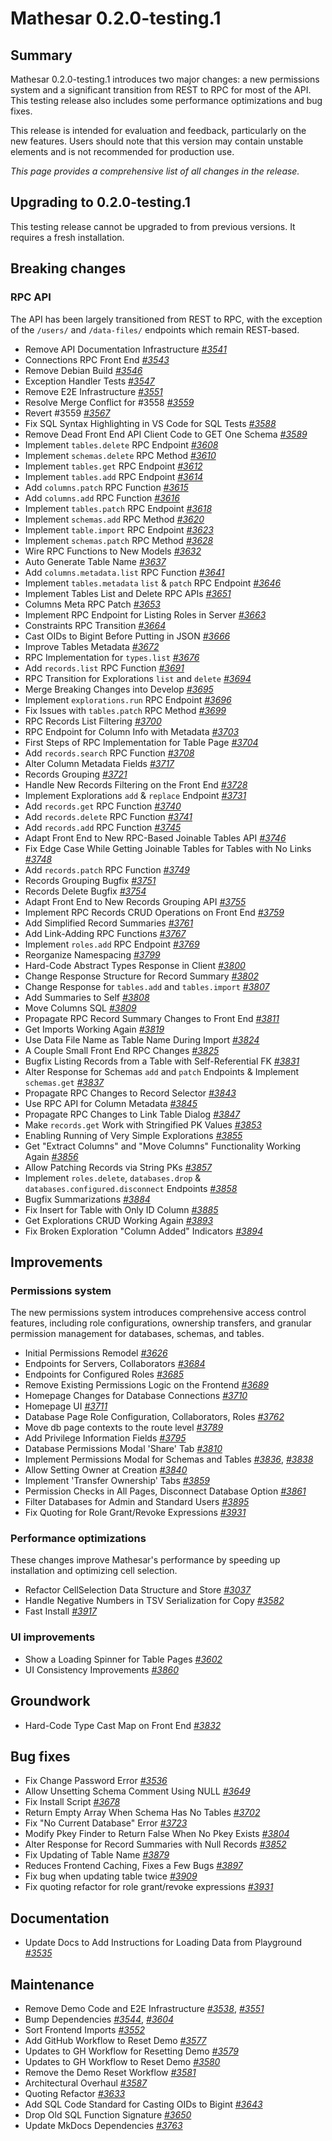 # Mathesar 0.2.0-testing.1

## Summary

Mathesar 0.2.0-testing.1 introduces two major changes: a new permissions system and a significant transition from REST to RPC for most of the API. This testing release also includes some performance optimizations and bug fixes.

This release is intended for evaluation and feedback, particularly on the new features. Users should note that this version may contain unstable elements and is not recommended for production use.

_This page provides a comprehensive list of all changes in the release._

## Upgrading to 0.2.0-testing.1

This testing release cannot be upgraded to from previous versions. It requires a fresh installation.

## Breaking changes

### RPC API

The API has been largely transitioned from REST to RPC, with the exception of the `/users/` and `/data-files/` endpoints which remain REST-based.

- Remove API Documentation Infrastructure _[#3541](https://github.com/mathesar-foundation/mathesar/pull/3541 "Remove API Documentation Infrastructure")_
- Connections RPC Front End _[#3543](https://github.com/mathesar-foundation/mathesar/pull/3543 "Connections RPC Front End")_
- Remove Debian Build _[#3546](https://github.com/mathesar-foundation/mathesar/pull/3546 "Remove Debian Build")_
- Exception Handler Tests _[#3547](https://github.com/mathesar-foundation/mathesar/pull/3547 "Exception Handler Tests")_
- Remove E2E Infrastructure _[#3551](https://github.com/mathesar-foundation/mathesar/pull/3551 "Remove E2E Infrastructure")_
- Resolve Merge Conflict for #3558 _[#3559](https://github.com/mathesar-foundation/mathesar/pull/3559 "Resolve Merge Conflict for #3558")_
- Revert #3559 _[#3567](https://github.com/mathesar-foundation/mathesar/pull/3567 "Revert #3559")_
- Fix SQL Syntax Highlighting in VS Code for SQL Tests _[#3588](https://github.com/mathesar-foundation/mathesar/pull/3588 "Fix SQL Syntax Highlighting in VS Code for SQL Tests")_
- Remove Dead Front End API Client Code to GET One Schema _[#3589](https://github.com/mathesar-foundation/mathesar/pull/3589 "Remove Dead Front End API Client Code to GET One Schema")_
- Implement `tables.delete` RPC Endpoint _[#3608](https://github.com/mathesar-foundation/mathesar/pull/3608 "Implement `tables.delete` RPC Endpoint")_
- Implement `schemas.delete` RPC Method _[#3610](https://github.com/mathesar-foundation/mathesar/pull/3610 "Implement `schemas.delete` RPC Method")_
- Implement `tables.get` RPC Endpoint _[#3612](https://github.com/mathesar-foundation/mathesar/pull/3612 "Implement `tables.get` RPC Endpoint")_
- Implement `tables.add` RPC Endpoint _[#3614](https://github.com/mathesar-foundation/mathesar/pull/3614 "Implement `tables.add` RPC Endpoint")_
- Add `columns.patch` RPC Function _[#3615](https://github.com/mathesar-foundation/mathesar/pull/3615 "Add `columns.patch` RPC Function")_
- Add `columns.add` RPC Function _[#3616](https://github.com/mathesar-foundation/mathesar/pull/3616 "Add `columns.add` RPC Function")_
- Implement `tables.patch` RPC Endpoint _[#3618](https://github.com/mathesar-foundation/mathesar/pull/3618 "Implement `tables.patch` RPC Endpoint")_
- Implement `schemas.add` RPC Method _[#3620](https://github.com/mathesar-foundation/mathesar/pull/3620 "Implement `schemas.add` RPC Method")_
- Implement `table.import` RPC Endpoint _[#3623](https://github.com/mathesar-foundation/mathesar/pull/3623 "Implement `table.import` RPC Endpoint")_
- Implement `schemas.patch` RPC Method _[#3628](https://github.com/mathesar-foundation/mathesar/pull/3628 "Implement `schemas.patch` RPC Method")_
- Wire RPC Functions to New Models _[#3632](https://github.com/mathesar-foundation/mathesar/pull/3632 "Wire RPC Functions to New Models")_
- Auto Generate Table Name _[#3637](https://github.com/mathesar-foundation/mathesar/pull/3637 "Auto Generate Table Name")_
- Add `columns.metadata.list` RPC Function _[#3641](https://github.com/mathesar-foundation/mathesar/pull/3641 "Add `columns.metadata.list` RPC Function")_
- Implement `tables.metadata` `list` & `patch` RPC Endpoint _[#3646](https://github.com/mathesar-foundation/mathesar/pull/3646 "Implement `tables.metadata` `list` & `patch` RPC Endpoint")_
- Implement Tables List and Delete RPC APIs _[#3651](https://github.com/mathesar-foundation/mathesar/pull/3651 "Implement Tables List and Delete RPC APIs")_
- Columns Meta RPC Patch _[#3653](https://github.com/mathesar-foundation/mathesar/pull/3653 "Columns Meta RPC Patch")_
- Implement RPC Endpoint for Listing Roles in Server _[#3663](https://github.com/mathesar-foundation/mathesar/pull/3663 "Implement RPC Endpoint for Listing Roles in Server")_
- Constraints RPC Transition _[#3664](https://github.com/mathesar-foundation/mathesar/pull/3664 "Constraints RPC Transition")_
- Cast OIDs to Bigint Before Putting in JSON _[#3666](https://github.com/mathesar-foundation/mathesar/pull/3666 "Cast OIDs to Bigint Before Putting in JSON")_
- Improve Tables Metadata _[#3672](https://github.com/mathesar-foundation/mathesar/pull/3672 "Improve Tables Metadata")_
- RPC Implementation for `types.list` _[#3676](https://github.com/mathesar-foundation/mathesar/pull/3676 "RPC Implementation for `types.list`")_
- Add `records.list` RPC Function _[#3691](https://github.com/mathesar-foundation/mathesar/pull/3691 "Add `records.list` RPC Function")_
- RPC Transition for Explorations `list` and `delete` _[#3694](https://github.com/mathesar-foundation/mathesar/pull/3694 "RPC Transition for Explorations `list` and `delete`")_
- Merge Breaking Changes into Develop _[#3695](https://github.com/mathesar-foundation/mathesar/pull/3695 "Merge Breaking Changes into Develop")_
- Implement `explorations.run` RPC Endpoint _[#3696](https://github.com/mathesar-foundation/mathesar/pull/3696 "Implement `explorations.run` RPC Endpoint")_
- Fix Issues with `tables.patch` RPC Method _[#3699](https://github.com/mathesar-foundation/mathesar/pull/3699 "Fix Issues with `tables.patch` RPC Method")_
- RPC Records List Filtering _[#3700](https://github.com/mathesar-foundation/mathesar/pull/3700 "RPC Records List Filtering")_
- RPC Endpoint for Column Info with Metadata _[#3703](https://github.com/mathesar-foundation/mathesar/pull/3703 "RPC Endpoint for Column Info with Metadata")_
- First Steps of RPC Implementation for Table Page _[#3704](https://github.com/mathesar-foundation/mathesar/pull/3704 "First Steps of RPC Implementation for Table Page")_
- Add `records.search` RPC Function _[#3708](https://github.com/mathesar-foundation/mathesar/pull/3708 "Add `records.search` RPC Function")_
- Alter Column Metadata Fields _[#3717](https://github.com/mathesar-foundation/mathesar/pull/3717 "Alter Column Metadata Fields")_
- Records Grouping _[#3721](https://github.com/mathesar-foundation/mathesar/pull/3721 "Records Grouping")_
- Handle New Records Filtering on the Front End _[#3728](https://github.com/mathesar-foundation/mathesar/pull/3728 "Handle New Records Filtering on the Front End")_
- Implement Explorations `add` & `replace` Endpoint _[#3731](https://github.com/mathesar-foundation/mathesar/pull/3731 "Implement Explorations `add` & `replace` Endpoint")_
- Add `records.get` RPC Function _[#3740](https://github.com/mathesar-foundation/mathesar/pull/3740 "Add `records.get` RPC Function")_
- Add `records.delete` RPC Function _[#3741](https://github.com/mathesar-foundation/mathesar/pull/3741 "Add `records.delete` RPC Function")_
- Add `records.add` RPC Function _[#3745](https://github.com/mathesar-foundation/mathesar/pull/3745 "Add `records.add` RPC Function")_
- Adapt Front End to New RPC-Based Joinable Tables API _[#3746](https://github.com/mathesar-foundation/mathesar/pull/3746 "Adapt Front End to New RPC-Based Joinable Tables API")_
- Fix Edge Case While Getting Joinable Tables for Tables with No Links _[#3748](https://github.com/mathesar-foundation/mathesar/pull/3748 "Fix Edge Case While Getting Joinable Tables for Tables with No Links")_
- Add `records.patch` RPC Function _[#3749](https://github.com/mathesar-foundation/mathesar/pull/3749 "Add `records.patch` RPC Function")_
- Records Grouping Bugfix _[#3751](https://github.com/mathesar-foundation/mathesar/pull/3751 "Records Grouping Bugfix")_
- Records Delete Bugfix _[#3754](https://github.com/mathesar-foundation/mathesar/pull/3754 "Records Delete Bugfix")_
- Adapt Front End to New Records Grouping API _[#3755](https://github.com/mathesar-foundation/mathesar/pull/3755 "Adapt Front End to New Records Grouping API")_
- Implement RPC Records CRUD Operations on Front End _[#3759](https://github.com/mathesar-foundation/mathesar/pull/3759 "Implement RPC Records CRUD Operations on Front End")_
- Add Simplified Record Summaries _[#3761](https://github.com/mathesar-foundation/mathesar/pull/3761 "Add Simplified Record Summaries")_
- Add Link-Adding RPC Functions _[#3767](https://github.com/mathesar-foundation/mathesar/pull/3767 "Add Link-Adding RPC Functions")_
- Implement `roles.add` RPC Endpoint _[#3769](https://github.com/mathesar-foundation/mathesar/pull/3769 "Implement `roles.add` RPC Endpoint")_
- Reorganize Namespacing _[#3799](https://github.com/mathesar-foundation/mathesar/pull/3799 "Reorganize Namespacing")_
- Hard-Code Abstract Types Response in Client _[#3800](https://github.com/mathesar-foundation/mathesar/pull/3800 "Hard-Code Abstract Types Response in Client")_
- Change Response Structure for Record Summary _[#3802](https://github.com/mathesar-foundation/mathesar/pull/3802 "Change Response Structure for Record Summary")_
- Change Response for `tables.add` and `tables.import` _[#3807](https://github.com/mathesar-foundation/mathesar/pull/3807 "Change Response for `tables.add` and `tables.import`")_
- Add Summaries to Self _[#3808](https://github.com/mathesar-foundation/mathesar/pull/3808 "Add Summaries to Self")_
- Move Columns SQL _[#3809](https://github.com/mathesar-foundation/mathesar/pull/3809 "Move Columns SQL")_
- Propagate RPC Record Summary Changes to Front End _[#3811](https://github.com/mathesar-foundation/mathesar/pull/3811 "Propagate RPC Record Summary Changes to Front End")_
- Get Imports Working Again _[#3819](https://github.com/mathesar-foundation/mathesar/pull/3819 "Get Imports Working Again")_
- Use Data File Name as Table Name During Import _[#3824](https://github.com/mathesar-foundation/mathesar/pull/3824 "Use Data File Name as Table Name During Import")_
- A Couple Small Front End RPC Changes _[#3825](https://github.com/mathesar-foundation/mathesar/pull/3825 "A Couple Small Front End RPC Changes")_
- Bugfix Listing Records from a Table with Self-Referential FK _[#3831](https://github.com/mathesar-foundation/mathesar/pull/3831 "Bugfix Listing Records from a Table with Self-Referential FK")_
- Alter Response for Schemas `add` and `patch` Endpoints & Implement `schemas.get` _[#3837](https://github.com/mathesar-foundation/mathesar/pull/3837 "Alter Response for Schemas `add` and `patch` Endpoints & Implement `schemas.get`")_
- Propagate RPC Changes to Record Selector _[#3843](https://github.com/mathesar-foundation/mathesar/pull/3843 "Propagate RPC Changes to Record Selector")_
- Use RPC API for Column Metadata _[#3845](https://github.com/mathesar-foundation/mathesar/pull/3845 "Use RPC API for Column Metadata")_
- Propagate RPC Changes to Link Table Dialog _[#3847](https://github.com/mathesar-foundation/mathesar/pull/3847 "Propagate RPC Changes to Link Table Dialog")_
- Make `records.get` Work with Stringified PK Values _[#3853](https://github.com/mathesar-foundation/mathesar/pull/3853 "Make `records.get` Work with Stringified PK Values")_
- Enabling Running of Very Simple Explorations _[#3855](https://github.com/mathesar-foundation/mathesar/pull/3855 "Enabling Running of Very Simple Explorations")_
- Get "Extract Columns" and "Move Columns" Functionality Working Again _[#3856](https://github.com/mathesar-foundation/mathesar/pull/3856 "Get 'Extract Columns' and 'Move Columns' Functionality Working Again")_
- Allow Patching Records via String PKs _[#3857](https://github.com/mathesar-foundation/mathesar/pull/3857 "Allow Patching Records via String PKs")_
- Implement `roles.delete`, `databases.drop` & `databases.configured.disconnect` Endpoints _[#3858](https://github.com/mathesar-foundation/mathesar/pull/3858 "Implement `roles.delete`, `databases.drop` & `databases.configured.disconnect` Endpoints")_
- Bugfix Summarizations _[#3884](https://github.com/mathesar-foundation/mathesar/pull/3884 "Bugfix Summarizations")_
- Fix Insert for Table with Only ID Column _[#3885](https://github.com/mathesar-foundation/mathesar/pull/3885 "Fix Insert for Table with Only ID Column")_
- Get Explorations CRUD Working Again _[#3893](https://github.com/mathesar-foundation/mathesar/pull/3893 "Get Explorations CRUD Working Again")_
- Fix Broken Exploration "Column Added" Indicators _[#3894](https://github.com/mathesar-foundation/mathesar/pull/3894 "Fix Broken Exploration 'Column Added' Indicators")_

## Improvements

### Permissions system

The new permissions system introduces comprehensive access control features, including role configurations, ownership transfers, and granular permission management for databases, schemas, and tables.

- Initial Permissions Remodel _[#3626](https://github.com/mathesar-foundation/mathesar/pull/3626 "Initial Permissions Remodel")_
- Endpoints for Servers, Collaborators _[#3684](https://github.com/mathesar-foundation/mathesar/pull/3684 "Endpoints for Servers, Collaborators")_
- Endpoints for Configured Roles _[#3685](https://github.com/mathesar-foundation/mathesar/pull/3685 "Endpoints for Configured Roles")_
- Remove Existing Permissions Logic on the Frontend _[#3689](https://github.com/mathesar-foundation/mathesar/pull/3689 "Remove Existing Permissions Logic on the Frontend")_
- Homepage Changes for Database Connections _[#3710](https://github.com/mathesar-foundation/mathesar/pull/3710 "Homepage Changes for Database Connections")_
- Homepage UI _[#3711](https://github.com/mathesar-foundation/mathesar/pull/3711 "Homepage UI")_
- Database Page Role Configuration, Collaborators, Roles _[#3762](https://github.com/mathesar-foundation/mathesar/pull/3762 "Database Page Role Configuration, Collaborators, Roles")_
- Move db page contexts to the route level _[#3789](https://github.com/mathesar-foundation/mathesar/pull/3789 "Move db page contexts to the route level")_
- Add Privilege Information Fields _[#3795](https://github.com/mathesar-foundation/mathesar/pull/3795 "Add Privilege Information Fields")_
- Database Permissions Modal 'Share' Tab _[#3810](https://github.com/mathesar-foundation/mathesar/pull/3810 "Database Permissions Modal 'Share' Tab")_
- Implement Permissions Modal for Schemas and Tables _[#3836](https://github.com/mathesar-foundation/mathesar/pull/3836 "Implement Permissions Modal for Schemas and Tables")_, _[#3838](https://github.com/mathesar-foundation/mathesar/pull/3838 "Implement Permissions Modal for Schemas and Tables")_
- Allow Setting Owner at Creation _[#3840](https://github.com/mathesar-foundation/mathesar/pull/3840 "Allow Setting Owner at Creation")_
- Implement 'Transfer Ownership' Tabs _[#3859](https://github.com/mathesar-foundation/mathesar/pull/3859 "Implement 'Transfer Ownership' Tabs")_
- Permission Checks in All Pages, Disconnect Database Option _[#3861](https://github.com/mathesar-foundation/mathesar/pull/3861 "Permission Checks in All Pages, Disconnect Database Option")_
- Filter Databases for Admin and Standard Users _[#3895](https://github.com/mathesar-foundation/mathesar/pull/3895 "Filter Databases for Admin and Standard Users")_
- Fix Quoting for Role Grant/Revoke Expressions _[#3931](https://github.com/mathesar-foundation/mathesar/pull/3931 "Fix Quoting for Role Grant/Revoke Expressions")_

### Performance optimizations

These changes improve Mathesar's performance by speeding up installation and optimizing cell selection.

- Refactor CellSelection Data Structure and Store _[#3037](https://github.com/mathesar-foundation/mathesar/pull/3037 "Refactor CellSelection Data Structure and Store")_
- Handle Negative Numbers in TSV Serialization for Copy _[#3582](https://github.com/mathesar-foundation/mathesar/pull/3582 "Handle Negative Numbers in TSV Serialization for Copy")_
- Fast Install _[#3917](https://github.com/mathesar-foundation/mathesar/pull/3917 "Fast Install")_

### UI improvements

- Show a Loading Spinner for Table Pages _[#3602](https://github.com/mathesar-foundation/mathesar/pull/3602 "Show a Loading Spinner for Table Pages")_
- UI Consistency Improvements _[#3860](https://github.com/mathesar-foundation/mathesar/pull/3860 "UI Consistency Improvements")_

## Groundwork

- Hard-Code Type Cast Map on Front End _[#3832](https://github.com/mathesar-foundation/mathesar/pull/3832 "Hard-Code Type Cast Map on Front End")_

## Bug fixes

- Fix Change Password Error _[#3536](https://github.com/mathesar-foundation/mathesar/pull/3536 "Fix Change Password Error")_
- Allow Unsetting Schema Comment Using NULL _[#3649](https://github.com/mathesar-foundation/mathesar/pull/3649 "Allow Unsetting Schema Comment Using NULL")_
- Fix Install Script _[#3678](https://github.com/mathesar-foundation/mathesar/pull/3678 "Fix Install Script")_
- Return Empty Array When Schema Has No Tables _[#3702](https://github.com/mathesar-foundation/mathesar/pull/3702 "Return Empty Array When Schema Has No Tables")_
- Fix "No Current Database" Error _[#3723](https://github.com/mathesar-foundation/mathesar/pull/3723 "Fix 'No Current Database' Error")_
- Modify Pkey Finder to Return False When No Pkey Exists _[#3804](https://github.com/mathesar-foundation/mathesar/pull/3804 "Modify Pkey Finder to Return False When No Pkey Exists")_
- Alter Response for Record Summaries with Null Records _[#3852](https://github.com/mathesar-foundation/mathesar/pull/3852 "Alter Response for Record Summaries with Null Records")_
- Fix Updating of Table Name _[#3879](https://github.com/mathesar-foundation/mathesar/pull/3879 "Fix Updating of Table Name")_
- Reduces Frontend Caching, Fixes a Few Bugs _[#3897](https://github.com/mathesar-foundation/mathesar/pull/3897 "Reduces Frontend Caching, Fixes a Few Bugs")_
- Fix bug when updating table twice _[#3909](https://github.com/mathesar-foundation/mathesar/pull/3909 "Fix bug when updating table twice")_
- Fix quoting refactor for role grant/revoke expressions _[#3931](https://github.com/mathesar-foundation/mathesar/pull/3931 "Fix quoting refactor for role grant/revoke expressions")_

## Documentation

- Update Docs to Add Instructions for Loading Data from Playground _[#3535](https://github.com/mathesar-foundation/mathesar/pull/3535 "Update Docs to Add Instructions for Loading Data from Playground")_

## Maintenance

- Remove Demo Code and E2E Infrastructure _[#3538](https://github.com/mathesar-foundation/mathesar/pull/3538 "Remove Demo Code and E2E Infrastructure")_, _[#3551](https://github.com/mathesar-foundation/mathesar/pull/3551 "Remove E2E Infrastructure")_
- Bump Dependencies _[#3544](https://github.com/mathesar-foundation/mathesar/pull/3544 "Bump Dependencies")_, _[#3604](https://github.com/mathesar-foundation/mathesar/pull/3604 "Bump Dependencies")_
- Sort Frontend Imports _[#3552](https://github.com/mathesar-foundation/mathesar/pull/3552 "Sort Frontend Imports")_
- Add GitHub Workflow to Reset Demo _[#3577](https://github.com/mathesar-foundation/mathesar/pull/3577 "Add GitHub Workflow to Reset Demo")_
- Updates to GH Workflow for Resetting Demo _[#3579](https://github.com/mathesar-foundation/mathesar/pull/3579 "Updates to GH Workflow for Resetting Demo")_
- Updates to GH Workflow to Reset Demo _[#3580](https://github.com/mathesar-foundation/mathesar/pull/3580 "Updates to GH Workflow to Reset Demo")_
- Remove the Demo Reset Workflow _[#3581](https://github.com.mathesar-foundation/mathesar/pull/3581 "Remove the Demo Reset Workflow")_
- Architectural Overhaul _[#3587](https://github.com/mathesar-foundation/mathesar/pull/3587 "Architectural Overhaul")_
- Quoting Refactor _[#3633](https://github.com/mathesar-foundation/mathesar/pull/3633 "Quoting Refactor")_
- Add SQL Code Standard for Casting OIDs to Bigint _[#3643](https://github.com/mathesar-foundation/mathesar/pull/3643 "Add SQL Code Standard for Casting OIDs to Bigint")_
- Drop Old SQL Function Signature _[#3650](https://github.com/mathesar-foundation/mathesar/pull/3650 "Drop Old SQL Function Signature")_
- Update MkDocs Dependencies _[#3763](https://github.com/mathesar-foundation/mathesar/pull/3763 "Update MkDocs Dependencies")_
